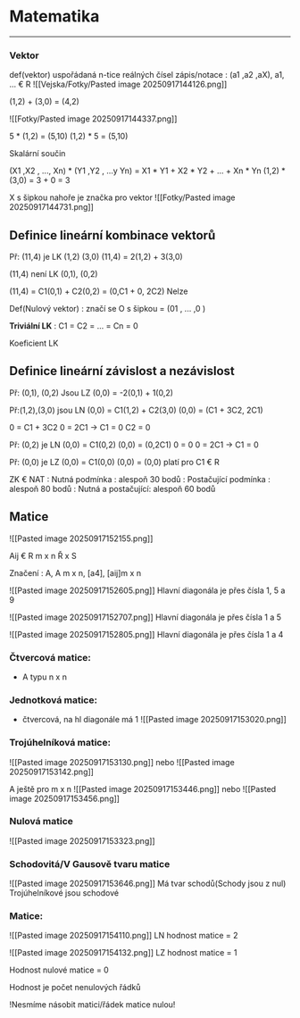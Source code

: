 

# Matematika
---
### Vektor 
def(vektor) uspořádaná n-tice reálných čísel 
zápis/notace : (a1 ,a2 ,aX), a1, ... € R
![[Vejska/Fotky/Pasted image 20250917144126.png]]

(1,2) + (3,0) = (4,2)

![[Fotky/Pasted image 20250917144337.png]]

5 * (1,2) = (5,10)
(1,2) * 5 = (5,10)

Skalární součin

(X1 ,X2 , ..., Xn) * (Y1 ,Y2 , ...y Yn) = X1 * Y1 + X2 * Y2 + ... + Xn * Yn
(1,2) * (3,0) = 3 + 0 = 3

X s šipkou nahoře je značka pro vektor 
![[Fotky/Pasted image 20250917144731.png]]


## Definice lineární kombinace vektorů

Př: (11,4) je LK (1,2) (3,0)
(11,4) = 2(1,2) + 3(3,0)

(11,4) není LK (0,1), (0,2)

(11,4) = C1(0,1) + C2(0,2)
	  = (0,C1 + 0, 2C2)
	Nelze

Def(Nulový vektor) : značí se O s šipkou = (01 , ... ,0 )

**Triviální LK** : C1 = C2 = ... = Cn = 0

Koeficient LK

## Definice lineární závislost a nezávislost

Př: (0,1), (0,2) Jsou LZ
(0,0) = -2(0,1) + 1(0,2)

Př:(1,2),(3,0) jsou LN
(0,0) = C1(1,2) + C2(3,0)
(0,0) = (C1 + 3C2, 2C1)

0 = C1 + 3C2
0 = 2C1 -> C1 = 0    C2 = 0

Př: (0,2) je LN
(0,0) = C1(0,2)
(0,0) = (0,2C1)
0 = 0
0 = 2C1 -> C1 = 0

Př: (0,0) je LZ
(0,0) = C1(0,0)
(0,0) = (0,0) platí pro C1 € R

ZK € NAT   : Nutná podmínka : alespoň 30 bodů
		 : Postačující podmínka : alespoň 80 bodů
		 : Nutná a postačující: alespoň 60 bodů

## Matice

![[Pasted image 20250917152155.png]]

Aij € R 
m x n 
Ř x S

Značení : A, A m x n, [a4], [aij]m x n

![[Pasted image 20250917152605.png]]
Hlavní diagonála je přes čísla 1, 5 a 9

![[Pasted image 20250917152707.png]]
Hlavní diagonála je přes čísla 1 a 5

![[Pasted image 20250917152805.png]]
Hlavní diagonála je přes čísla 1 a 4

### Čtvercová matice:
- A typu n x n

### Jednotková matice:
- čtvercová, na hl diagonále má 1
![[Pasted image 20250917153020.png]]

### Trojúhelníková matice:
![[Pasted image 20250917153130.png]]
nebo
![[Pasted image 20250917153142.png]]

A ještě pro m x n
![[Pasted image 20250917153446.png]]
nebo
![[Pasted image 20250917153456.png]]

### Nulová matice
![[Pasted image 20250917153323.png]]

### Schodovitá/V Gausově tvaru matice
![[Pasted image 20250917153646.png]]
Má tvar schodů(Schody jsou z nul)
Trojúhelníkové jsou schodové

### Matice:

![[Pasted image 20250917154110.png]]
LN
hodnost matice = 2

![[Pasted image 20250917154132.png]]
LZ
hodnost matice = 1

Hodnost nulové matice = 0

Hodnost je počet nenulových řádků

!Nesmíme násobit matici/řádek matice nulou!
